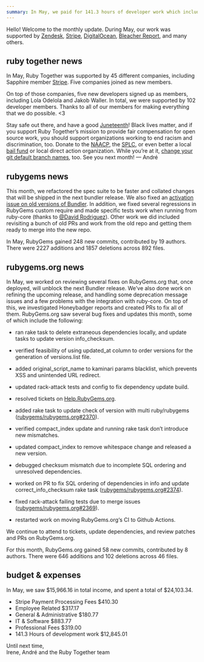 ```yaml
---
summary: In May, we paid for 141.3 hours of developer work which included several updates, fixes and changes in preparation for the next Bundler release.
---
```


Hello! Welcome to the monthly update. During May, our work was supported by [Zendesk](https://www.zendesk.com), [Stripe](https://stripe.com), [DigitalOcean](https://www.digitalocean.com), [Bleacher Report](http://www.bleacherreport.com), and many others.


## ruby together news

In May, Ruby Together was supported by 45 different companies, including Sapphire member [Stripe](https://stripe.com). Five companies joined as new members.

On top of those companies, five new developers signed up as members, including Lola Odelola and Jakob Waller. In total, we were supported by 102 developer members. Thanks to all of our members for making everything that we do possible. &lt;3

Stay safe out there, and have a good [Juneteenth](https://www.nytimes.com/article/juneteenth-day-celebration.html)! Black lives matter, and if you support Ruby Together’s mission to provide fair compensation for open source work, you should support organizations working to end racism and discrimination, too. Donate to the [NAACP](https://www.naacp.org/), the [SPLC](https://www.splcenter.org/), or even better a local [bail fund](https://bailfunds.github.io/) or local direct action organization. While you’re at it, [change your git default branch names](https://andre.arko.net/2020/06/06/changing-git-and-githubs-default-branch-name/), too. See you next month! — André 


## rubygems news

This month, we refactored the spec suite to be faster and collated changes that will be shipped in the next bundler release. We also fixed an [activation issue on old versions of Bundler](https://github.com/rubygems/rubygems/pull/3626). In addition, we fixed several regressions in RubyGems custom require and made specific tests work when running from ruby-core (thanks to [@David Rodriguez](https://github.com/deivid-rodriguez)). Other work we did included revisiting a bunch of old PRs and work from the old repo and getting them ready to merge into the new repo.

In May, RubyGems gained 248 new commits, contributed by 19 authors. There were 2227 additions and 1857 deletions across 892 files.


## rubygems.org news

In May, we worked on reviewing several fixes on RubyGems.org that, once deployed, will unblock the next Bundler release. We’ve also done work on refining the upcoming release, and handling some deprecation message issues and a few problems with the integration with ruby-core. On top of this, we investigated Honeybadger reports and created PRs to fix all of them. RubyGems.org saw several bug fixes and updates this month, some of which include the following:

* ran rake task to delete extraneous dependencies locally, and update tasks to update version info_checksum.

* verified feasibility of using updated_at column to order versions for the generation of versions.list file.

* added original_script_name to kaminari params blacklist, which prevents XSS and unintended URL redirect.

* updated rack-attack tests and config to fix dependency update build.

* resolved tickets on [Help.RubyGems.org](https://help.rubygems.org/).

* added rake task to update check of version with multi ruby/rubygems ([rubygems/rubygems.org#2370](https://github.com/rubygems/rubygems.org/issues/2370)).

* verified compact_index update and running rake task don’t introduce new mismatches.

* updated compact_index to remove whitespace change and released a new version.

* debugged checksum mismatch due to incomplete SQL ordering and unresolved dependencies.

* worked on PR to fix SQL ordering of dependencies in info and update correct_info_checksum rake task ([rubygems/rubygems.org#2374](https://github.com/rubygems/rubygems.org/issues/2374)).

* fixed rack-attack failing tests due to merge issues ([rubygems/rubygems.org#2369](https://github.com/rubygems/rubygems.org/issues/2369)).

* restarted work on moving RubyGems.org‘s CI to Github Actions.

We continue to attend to tickets, update dependencies, and review patches and PRs on RubyGems.org.

For this month, RubyGems.org gained 58 new commits, contributed by 8 authors. There were 646 additions and 102 deletions across 46 files.


## budget &amp; expenses

In May, we saw $15,966.16 in total income, and spent a total of $24,103.34.

* Stripe Payment Processing Fees $410.30   
* Employee Related $317.17  
* General & Administrative $180.77  
* IT & Software $883.77   
* Professional Fees	$319.00  
* 141.3 Hours of development work $12,845.01  

Until next time,<br>
Irene, André and the Ruby Together team